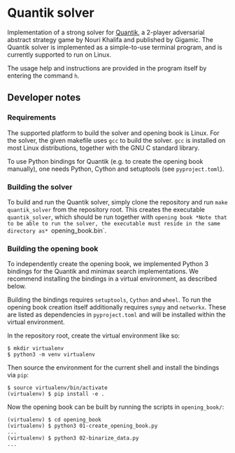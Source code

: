 # Quantik solver

Implementation of a strong solver for [Quantik](https://en.gigamic.com/game/quantik), a 2-player adversarial abstract strategy game by Nouri Khalifa and published by Gigamic.
The Quantik solver is implemented as a simple-to-use terminal program, and is currently supported to run on Linux.

The usage help and instructions are provided in the program itself by entering the command `h`.

## Developer notes

### Requirements

The supported platform to build the solver and opening book is Linux.
For the solver, the given makefile uses `gcc` to build the solver. 
`gcc` is installed on most Linux distributions, together with the GNU C standard library.

To use Python bindings for Quantik (e.g. to create the opening book manually), one needs Python, Cython and setuptools (see `pyproject.toml`).

### Building the solver

To build and run the Quantik solver, simply clone the repository and run `make quantik_solver` from the repository root. 
This creates the executable `quantik_solver`, which should be run together with `opening book
*Note that to be able to run the solver, the executable must reside in the same directory as* `opening_book.bin`.

### Building the opening book

To independently create the opening book, we implemented Python 3 bindings for the Quantik and minimax search implementations.
We recommend installing the bindings in a virtual environment, as described below.

Building the bindings requires `setuptools`, `Cython` and `wheel`.
To run the opening book creation itself additionally requires `sympy` and `networkx`.
These are listed as dependencies in `pyproject.toml` and will be installed within the virtual environment.

In the repository root, create the virtual environment like so:
```
$ mkdir virtualenv
$ python3 -m venv virtualenv
```
Then source the environment for the current shell and install the bindings via `pip`:
```
$ source virtualenv/bin/activate
(virtualenv) $ pip install -e .
```
Now the opening book can be built by running the scripts in `opening_book/`:
```
(virtualenv) $ cd opening_book
(virtualenv) $ python3 01-create_opening_book.py
...
(virtualenv) $ python3 02-binarize_data.py
...
```